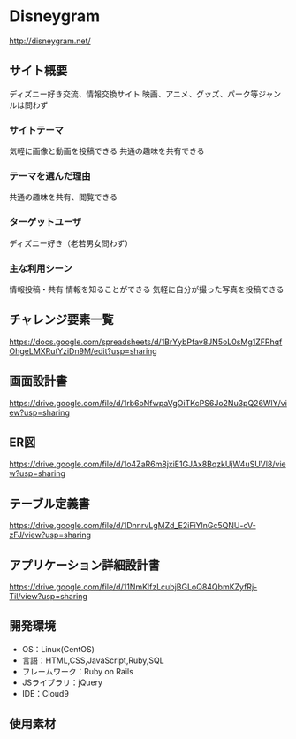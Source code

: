 # Disneygram
http://disneygram.net/

## サイト概要
ディズニー好き交流、情報交換サイト
映画、アニメ、グッズ、パーク等ジャンルは問わず

### サイトテーマ
気軽に画像と動画を投稿できる
共通の趣味を共有できる

### テーマを選んだ理由
共通の趣味を共有、閲覧できる

### ターゲットユーザ
ディズニー好き（老若男女問わず）

### 主な利用シーン
情報投稿・共有
情報を知ることができる
気軽に自分が撮った写真を投稿できる

## チャレンジ要素一覧
https://docs.google.com/spreadsheets/d/1BrYybPfav8JN5oL0sMg1ZFRhqfOhgeLMXRutYziDn9M/edit?usp=sharing

## 画面設計書
https://drive.google.com/file/d/1rb6oNfwpaVgOiTKcPS6Jo2Nu3pQ26WlY/view?usp=sharing

## ER図
https://drive.google.com/file/d/1o4ZaR6m8jxiE1GJAx8BqzkUjW4uSUVl8/view?usp=sharing

## テーブル定義書
https://drive.google.com/file/d/1DnnrvLgMZd_E2iFiYlnGc5QNU-cV-zFJ/view?usp=sharing
## アプリケーション詳細設計書
https://drive.google.com/file/d/11NmKlfzLcubjBGLoQ84QbmKZyfRj-Til/view?usp=sharing

## 開発環境
- OS：Linux(CentOS)
- 言語：HTML,CSS,JavaScript,Ruby,SQL
- フレームワーク：Ruby on Rails
- JSライブラリ：jQuery
- IDE：Cloud9

## 使用素材

